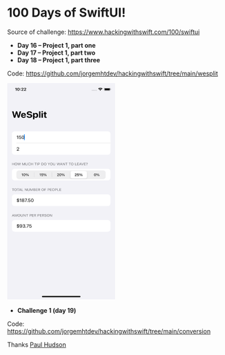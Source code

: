 # 100 Days of SwiftUI!

Source of challenge: https://www.hackingwithswift.com/100/swiftui

- **Day 16 – Project 1, part one**
- **Day 17 – Project 1, part two**
- **Day 18 – Project 1, part three**

Code: https://github.com/jorgemhtdev/hackingwithswift/tree/main/wesplit

<img src="https://github.com/jorgemhtdev/hackingwithswift/blob/main/wesplit/wesplit.png" width="250" height="500">

- **Challenge 1 (day 19)**

Code: https://github.com/jorgemhtdev/hackingwithswift/tree/main/conversion

Thanks [Paul Hudson](https://twitter.com/twostraws)
